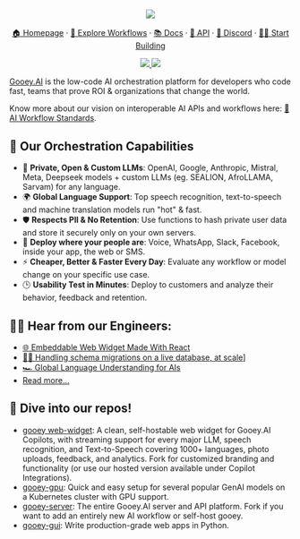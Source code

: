 <h3 align="center">
  <img src="https://storage.googleapis.com/dara-c1b52.appspot.com/daras_ai/media/cdc58fe0-2da1-11ef-84df-02420a0001f4/githubbanner.png"
  />
</h3>
<p align="center">
  <a href="https://gooey.ai">🏠 Homepage</a> ·
  <a href="https://gooey.ai/explore">👾 Explore Workflows</a> ·
  <a href="https://gooey.ai/docs">📚 Docs</a> ·
  <a href="https://gooey.ai/api">🤖 API</a> ·
  <a href="https://gooey.ai/discord">🛟 Discord</a> ·
  <a href="https://gooey.ai/account">💃🏾 Start Building</a>
</p>

<div>
  <p align="center">
    <a href="https://in.linkedin.com/company/gooeyai">
        <img src="https://img.shields.io/badge/LinkedIn-0077B5?style=for-the-badge&logo=linkedin&logoColor=white" />
    </a>
    <a href="https://gooey.ai/discord">
        <img src="https://img.shields.io/badge/Discord-5865F2?style=for-the-badge&logo=discord&logoColor=white" />
    </a>
 </p>
</div>

[Gooey.AI](http://gooey.ai/) is the low-code AI orchestration platform for developers who code fast, teams that prove ROI & organizations that change the world.

Know more about our vision on interoperable AI APIs and workflows here: [🤝 AI Workflow Standards](https://blog.gooey.ai/workflow-standards).

## 🐙 Our Orchestration Capabilities 

- 🧠 **Private, Open & Custom LLMs**: OpenAI, Google, Anthropic, Mistral, Meta, Deepseek models + custom LLMs (eg. SEALION, AfroLLAMA, Sarvam) for any language.
- 🌍 **Global Language Support**: Top speech recognition, text-to-speech and machine translation models run "hot" & fast.
- 🛡️ **Respects PII & No Retention**: Use functions to hash private user data and store it securely only on your own servers.
- 📱 **Deploy where your people are**: Voice, WhatsApp, Slack, Facebook, inside your app, the web or SMS.
- ⚡ **Cheaper, Better & Faster Every Day**: Evaluate any workflow or model change on your specific use case.
- 🕒 **Usability Test in Minutes**: Deploy to customers and analyze their behavior, feedback and retention.

## 🧑‍💻 Hear from our Engineers:

- [🌐 Embeddable Web Widget Made With React
](https://blog.gooey.ai/embeddable-web-widget-made-with-react)
- [🏃‍♀️ Handling schema migrations on a live database, at scale](https://blog.gooey.ai/handling-schema-migrations-on-a-live-database-at-scale)]
- [🏎️ Global Language Understanding for AIs
](https://blog.gooey.ai/global-language-understanding-for-ais)
- [Read more...](https://blog.gooey.ai/)

## 🤿 Dive into our repos! 

<!--- - [python-SDK](https://github.com/GooeyAI/python-sdk): Gooey.AI Python SDK. A Python wrapper over all the Gooey.AI APIs, a low-code orchestration platform with discoverable workflows & unified billing for all of the GenAI universe. -->

- [gooey web-widget](https://github.com/GooeyAI/gooey-web-widget): A clean, self-hostable web widget for Gooey.AI Copilots, with streaming support for every major LLM, speech recognition, and Text-to-Speech covering 1000+ languages, photo uploads, feedback, and analytics. Fork for customized branding and functionality (or use our hosted version available under Copilot Integrations).
- [gooey-gpu](https://github.com/GooeyAI/gooey-gpu): Quick and easy setup for several popular GenAI models on a Kubernetes cluster with GPU support.
- [gooey-server](https://github.com/GooeyAI/gooey-server): The entire Gooey.AI server and API platform. Fork if you want to add an entirely new AI workflow or self-host gooey.
- [gooey-gui](https://github.com/GooeyAI/gooey-gui): Write production-grade web apps in Python.
